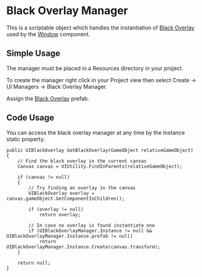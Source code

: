 # Black Overlay Manager
This is a scriptable object which handles the instantiation of [Black Overlay](black_overlay.md) used by the [Window](window.md) component.

## Simple Usage
The manager must be placed in a Resources directory in your project.

To create the manager right click in your Project view then select Create -> UI Managers -> Black Overlay Manager.

Assign the [Black Overlay](black_overlay.md) prefab.

## Code Usage
You can access the black overlay manager at any time by the Instance static property.

```
public UIBlackOverlay GetBlackOverlay(GameObject relativeGameObject)
{
    // Find the black overlay in the current canvas
    Canvas canvas = UIUtility.FindInParents(relativeGameObject);

    if (canvas != null)
    {
        // Try finding an overlay in the canvas
        UIBlackOverlay overlay = canvas.gameObject.GetComponentInChildren();

        if (overlay != null)
            return overlay;

        // In case no overlay is found instantiate one
        if (UIBlackOverlayManager.Instance != null && UIBlackOverlayManager.Instance.prefab != null)
            return UIBlackOverlayManager.Instance.Create(canvas.transform);
    }

    return null;
}
```

